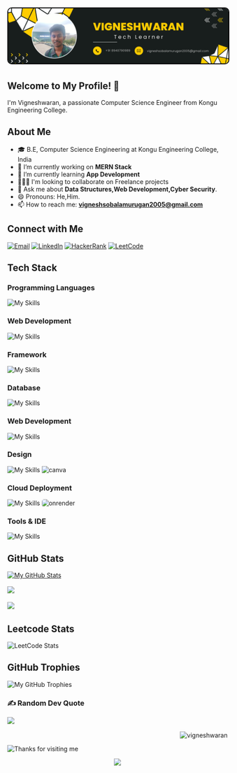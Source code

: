 <h1 align="center">
  <img src="https://raw.githubusercontent.com/vigneshwaranbalamurugan/vigneshwaranbalamurugan/44b3b996695c1a4b780a001de200b2b659f23aa3/Giithub%20Info.svg" alt="Vigneshwaran" style="border-radius: 10px; border: 2px solid #000;"  />
</h1>


## Welcome to My Profile! 👋 

I'm Vigneshwaran, a passionate Computer Science Engineer from Kongu Engineering College.

## About Me
- 🎓 B.E, Computer Science Engineering at Kongu Engineering College, India
- 🌱 I’m currently working on <b>MERN Stack</b>
- 🔭 I’m currently learning <b>App Development</b><br>
- 🧑‍🤝‍🧑 I'm looking to collaborate on Freelance projects
- 💬 Ask me about <b>Data Structures,Web Development,Cyber Security</b>.
- 😄 Pronouns: He,Him.
- 📫 How to reach me: **vigneshsobalamurugan2005@gmail.com**
<!--- 👯 I’m looking to collaborate on [Open Source Projects or Areas of Interest].
- 🤔 I’m looking for help with [Something you need help with].
<!--- ⚡ Fun fact: [Interesting Fun Fact about Yourself].-->

## Connect with Me 
  
[![Email](https://img.shields.io/badge/Email-Me-informational?style=for-the-badge&logo=protonmail&logoColor=white)](mailto:vigneshwaranb.22cse@kongu.edu)
[![LinkedIn](https://img.shields.io/badge/LinkedIn-Profile-informational?style=for-the-badge&logo=linkedin&logoColor=white)](https://www.linkedin.com/in/vignesh-waran-bala/)
[![HackerRank](https://img.shields.io/badge/HackerRank-Profile-success?style=for-the-badge&logo=hackerrank&logoColor=2EC866)](https://www.hackerrank.com/profile/22CSR235)
[![LeetCode](https://img.shields.io/badge/LeetCode-Profile-yellow?style=for-the-badge&logo=leetcode&logoColor=FFA116)](https://leetcode.com/vigneshwaranbalamurugan/)


## Tech Stack

<h3 align="left">Programming Languages </h3>

![My Skills](https://skillicons.dev/icons?i=c,cpp,java,python,js,ts,dart)

<h3 align="left">Web Development</h3>

![My Skills](https://skillicons.dev/icons?i=html,css,bootstrap,react,nodejs,express,nextjs,tailwind,threejs)

<h3 align="left">Framework</h3>

![My Skills](https://skillicons.dev/icons?i=spring,django,react,flask)

<h3 align="left">Database</h3>

![My Skills](https://skillicons.dev/icons?i=mysql,mongodb,postgres)

<h3 align="left">Web Development</h3>

![My Skills](https://skillicons.dev/icons?i=react,flutter)


<h3 align="left">Design</h3>

![My Skills](https://skillicons.dev/icons?i=webflow,figma) <img src="https://oregoncoast.edu/wp-content/uploads/2024/02/canva-logo.png" alt="canva" width="50" height="50" >

<h3 align="left">Cloud Deployment</h3>

![My Skills](https://skillicons.dev/icons?i=netlify,vercel) <img src="https://global.discourse-cdn.com/business6/uploads/render/original/2X/1/11352202c8503f736bea5efb59684f678d7c860c.svg" alt="onrender" width="49" height="49" style="border-radius:5px;" >

<h3 align="left">Tools & IDE</h3>

![My Skills](https://skillicons.dev/icons?i=git,github,vscode,arduino,idea,postman,firebase,fastapi)

<!--## GitHub Stats
[![Your GitHub Stats](https://github-readme-stats.vercel.app/api?username=YourUsername&show_icons=true&theme=radical)](https://github.com/YourUsername)
-->

<!--- [Twitter](Your Twitter Profile Link)
- [Personal Website/Blog](Your Website or Blog Link)-->
## GitHub Stats
[![My GitHub Stats](https://denvercoder1-github-readme-stats.vercel.app/api?username=vigneshwaranbalamurugan&show_icons=true&count_private=true&theme=radical)](https://github.com/vigneshwaranbalamurugan)
<br>
<br>
![](https://github-readme-streak-stats.herokuapp.com/?user=vigneshwaranbalamurugan&theme=gotham&hide_border=false)
<br>
<br>
![](https://github-readme-stats.vercel.app/api/top-langs/?username=vigneshwaranbalamurugan&theme=gotham&hide_border=false&include_all_commits=true&count_private=true&layout=compact)

## Leetcode Stats
![LeetCode Stats](https://leetcard.jacoblin.cool/vigneshwaranbalamurugan?theme=dark&font=Marcellus&ext=heatmap)

## GitHub Trophies
![My GitHub Trophies](https://github-profile-trophy.vercel.app/?username=vigneshwaranbalamurugan&theme=radical&no-frame=true&no-bg=true&margin-w=1)

### ✍️ Random Dev Quote
![](https://quotes-github-readme.vercel.app/api?type=horizontal&theme=radical)
<p align="right"> <img src="https://komarev.com/ghpvc/?username=vigneshwaranbalamurugan&label=Profile%20views&color=0e75b6&style=flat" alt="vigneshwaran" /> </p>
<img height="120" alt="Thanks for visiting me" width="100%" src="https://raw.githubusercontent.com/BrunnerLivio/brunnerlivio/master/images/marquee.svg" />

<p align="center">
  <img src="https://capsule-render.vercel.app/api?type=waving&color=gradient&height=60&section=footer&width=100"/>
</p>

<!--Feel free to fork and customize this template for your own GitHub profile. Happy coding!-->
